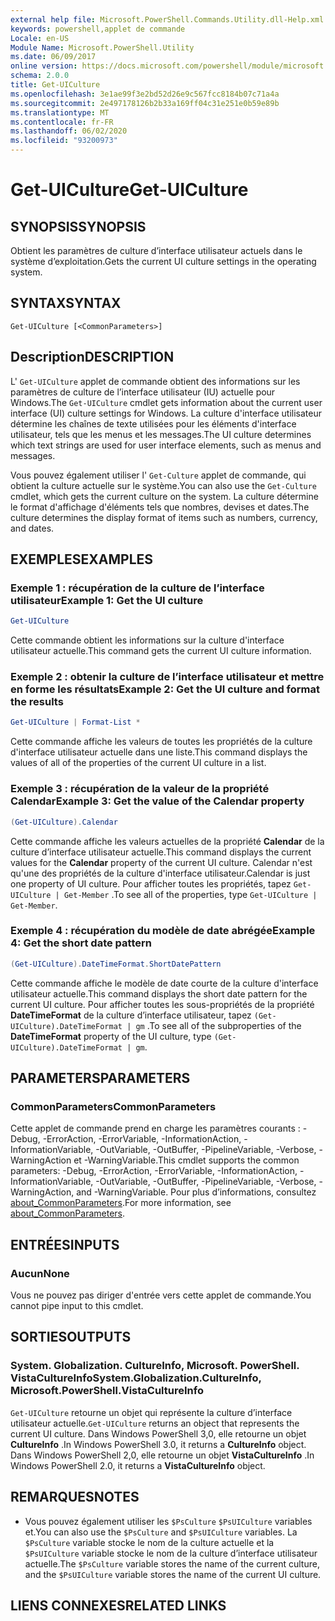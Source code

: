 ```yaml
---
external help file: Microsoft.PowerShell.Commands.Utility.dll-Help.xml
keywords: powershell,applet de commande
Locale: en-US
Module Name: Microsoft.PowerShell.Utility
ms.date: 06/09/2017
online version: https://docs.microsoft.com/powershell/module/microsoft.powershell.utility/get-uiculture?view=powershell-7.1&WT.mc_id=ps-gethelp
schema: 2.0.0
title: Get-UICulture
ms.openlocfilehash: 3e1ae99f3e2bd52d26e9c567fcc8184b07c71a4a
ms.sourcegitcommit: 2e497178126b2b33a169ff04c31e251e0b59e89b
ms.translationtype: MT
ms.contentlocale: fr-FR
ms.lasthandoff: 06/02/2020
ms.locfileid: "93200973"
---
```

# <span data-ttu-id="60dde-103">Get-UICulture</span><span class="sxs-lookup"><span data-stu-id="60dde-103">Get-UICulture</span></span>

## <span data-ttu-id="60dde-104">SYNOPSIS</span><span class="sxs-lookup"><span data-stu-id="60dde-104">SYNOPSIS</span></span>
<span data-ttu-id="60dde-105">Obtient les paramètres de culture d’interface utilisateur actuels dans le système d’exploitation.</span><span class="sxs-lookup"><span data-stu-id="60dde-105">Gets the current UI culture settings in the operating system.</span></span>

## <span data-ttu-id="60dde-106">SYNTAX</span><span class="sxs-lookup"><span data-stu-id="60dde-106">SYNTAX</span></span>

```
Get-UICulture [<CommonParameters>]
```

## <span data-ttu-id="60dde-107">Description</span><span class="sxs-lookup"><span data-stu-id="60dde-107">DESCRIPTION</span></span>

<span data-ttu-id="60dde-108">L' `Get-UICulture` applet de commande obtient des informations sur les paramètres de culture de l’interface utilisateur (IU) actuelle pour Windows.</span><span class="sxs-lookup"><span data-stu-id="60dde-108">The `Get-UICulture` cmdlet gets information about the current user interface (UI) culture settings for Windows.</span></span>
<span data-ttu-id="60dde-109">La culture d'interface utilisateur détermine les chaînes de texte utilisées pour les éléments d'interface utilisateur, tels que les menus et les messages.</span><span class="sxs-lookup"><span data-stu-id="60dde-109">The UI culture determines which text strings are used for user interface elements, such as menus and messages.</span></span>

<span data-ttu-id="60dde-110">Vous pouvez également utiliser l' `Get-Culture` applet de commande, qui obtient la culture actuelle sur le système.</span><span class="sxs-lookup"><span data-stu-id="60dde-110">You can also use the `Get-Culture` cmdlet, which gets the current culture on the system.</span></span>
<span data-ttu-id="60dde-111">La culture détermine le format d'affichage d'éléments tels que nombres, devises et dates.</span><span class="sxs-lookup"><span data-stu-id="60dde-111">The culture determines the display format of items such as numbers, currency, and dates.</span></span>

## <span data-ttu-id="60dde-112">EXEMPLES</span><span class="sxs-lookup"><span data-stu-id="60dde-112">EXAMPLES</span></span>

### <span data-ttu-id="60dde-113">Exemple 1 : récupération de la culture de l’interface utilisateur</span><span class="sxs-lookup"><span data-stu-id="60dde-113">Example 1: Get the UI culture</span></span>

```powershell
Get-UICulture
```

<span data-ttu-id="60dde-114">Cette commande obtient les informations sur la culture d'interface utilisateur actuelle.</span><span class="sxs-lookup"><span data-stu-id="60dde-114">This command gets the current UI culture information.</span></span>

### <span data-ttu-id="60dde-115">Exemple 2 : obtenir la culture de l’interface utilisateur et mettre en forme les résultats</span><span class="sxs-lookup"><span data-stu-id="60dde-115">Example 2: Get the UI culture and format the results</span></span>

```powershell
Get-UICulture | Format-List *
```

<span data-ttu-id="60dde-116">Cette commande affiche les valeurs de toutes les propriétés de la culture d'interface utilisateur actuelle dans une liste.</span><span class="sxs-lookup"><span data-stu-id="60dde-116">This command displays the values of all of the properties of the current UI culture in a list.</span></span>

### <span data-ttu-id="60dde-117">Exemple 3 : récupération de la valeur de la propriété Calendar</span><span class="sxs-lookup"><span data-stu-id="60dde-117">Example 3: Get the value of the Calendar property</span></span>

```powershell
(Get-UICulture).Calendar
```

<span data-ttu-id="60dde-118">Cette commande affiche les valeurs actuelles de la propriété **Calendar** de la culture d’interface utilisateur actuelle.</span><span class="sxs-lookup"><span data-stu-id="60dde-118">This command displays the current values for the **Calendar** property of the current UI culture.</span></span>
<span data-ttu-id="60dde-119">Calendar n'est qu'une des propriétés de la culture d'interface utilisateur.</span><span class="sxs-lookup"><span data-stu-id="60dde-119">Calendar is just one property of UI culture.</span></span>
<span data-ttu-id="60dde-120">Pour afficher toutes les propriétés, tapez `Get-UICulture | Get-Member` .</span><span class="sxs-lookup"><span data-stu-id="60dde-120">To see all of the properties, type `Get-UICulture | Get-Member`.</span></span>

### <span data-ttu-id="60dde-121">Exemple 4 : récupération du modèle de date abrégée</span><span class="sxs-lookup"><span data-stu-id="60dde-121">Example 4: Get the short date pattern</span></span>

```powershell
(Get-UICulture).DateTimeFormat.ShortDatePattern
```

<span data-ttu-id="60dde-122">Cette commande affiche le modèle de date courte de la culture d'interface utilisateur actuelle.</span><span class="sxs-lookup"><span data-stu-id="60dde-122">This command displays the short date pattern for the current UI culture.</span></span>
<span data-ttu-id="60dde-123">Pour afficher toutes les sous-propriétés de la propriété **DateTimeFormat** de la culture d’interface utilisateur, tapez `(Get-UICulture).DateTimeFormat | gm` .</span><span class="sxs-lookup"><span data-stu-id="60dde-123">To see all of the subproperties of the **DateTimeFormat** property of the UI culture, type `(Get-UICulture).DateTimeFormat | gm`.</span></span>

## <span data-ttu-id="60dde-124">PARAMETERS</span><span class="sxs-lookup"><span data-stu-id="60dde-124">PARAMETERS</span></span>

### <span data-ttu-id="60dde-125">CommonParameters</span><span class="sxs-lookup"><span data-stu-id="60dde-125">CommonParameters</span></span>

<span data-ttu-id="60dde-126">Cette applet de commande prend en charge les paramètres courants : -Debug, -ErrorAction, -ErrorVariable, -InformationAction, -InformationVariable, -OutVariable, -OutBuffer, -PipelineVariable, -Verbose, -WarningAction et -WarningVariable.</span><span class="sxs-lookup"><span data-stu-id="60dde-126">This cmdlet supports the common parameters: -Debug, -ErrorAction, -ErrorVariable, -InformationAction, -InformationVariable, -OutVariable, -OutBuffer, -PipelineVariable, -Verbose, -WarningAction, and -WarningVariable.</span></span> <span data-ttu-id="60dde-127">Pour plus d’informations, consultez [about_CommonParameters](../Microsoft.PowerShell.Core/About/about_CommonParameters.md).</span><span class="sxs-lookup"><span data-stu-id="60dde-127">For more information, see [about_CommonParameters](../Microsoft.PowerShell.Core/About/about_CommonParameters.md).</span></span>

## <span data-ttu-id="60dde-128">ENTRÉES</span><span class="sxs-lookup"><span data-stu-id="60dde-128">INPUTS</span></span>

### <span data-ttu-id="60dde-129">Aucun</span><span class="sxs-lookup"><span data-stu-id="60dde-129">None</span></span>

<span data-ttu-id="60dde-130">Vous ne pouvez pas diriger d'entrée vers cette applet de commande.</span><span class="sxs-lookup"><span data-stu-id="60dde-130">You cannot pipe input to this cmdlet.</span></span>

## <span data-ttu-id="60dde-131">SORTIES</span><span class="sxs-lookup"><span data-stu-id="60dde-131">OUTPUTS</span></span>

### <span data-ttu-id="60dde-132">System. Globalization. CultureInfo, Microsoft. PowerShell. VistaCultureInfo</span><span class="sxs-lookup"><span data-stu-id="60dde-132">System.Globalization.CultureInfo, Microsoft.PowerShell.VistaCultureInfo</span></span>

<span data-ttu-id="60dde-133">`Get-UICulture` retourne un objet qui représente la culture d’interface utilisateur actuelle.</span><span class="sxs-lookup"><span data-stu-id="60dde-133">`Get-UICulture` returns an object that represents the current UI culture.</span></span>
<span data-ttu-id="60dde-134">Dans Windows PowerShell 3,0, elle retourne un objet **CultureInfo** .</span><span class="sxs-lookup"><span data-stu-id="60dde-134">In Windows PowerShell 3.0, it returns a **CultureInfo** object.</span></span>
<span data-ttu-id="60dde-135">Dans Windows PowerShell 2,0, elle retourne un objet **VistaCultureInfo** .</span><span class="sxs-lookup"><span data-stu-id="60dde-135">In Windows PowerShell 2.0, it returns a **VistaCultureInfo** object.</span></span>

## <span data-ttu-id="60dde-136">REMARQUES</span><span class="sxs-lookup"><span data-stu-id="60dde-136">NOTES</span></span>

- <span data-ttu-id="60dde-137">Vous pouvez également utiliser les `$PsCulture` `$PsUICulture` variables et.</span><span class="sxs-lookup"><span data-stu-id="60dde-137">You can also use the `$PsCulture` and `$PsUICulture` variables.</span></span> <span data-ttu-id="60dde-138">La `$PsCulture` variable stocke le nom de la culture actuelle et la `$PsUICulture` variable stocke le nom de la culture d’interface utilisateur actuelle.</span><span class="sxs-lookup"><span data-stu-id="60dde-138">The `$PsCulture` variable stores the name of the current culture, and the `$PsUICulture` variable stores the name of the current UI culture.</span></span>

## <span data-ttu-id="60dde-139">LIENS CONNEXES</span><span class="sxs-lookup"><span data-stu-id="60dde-139">RELATED LINKS</span></span>

